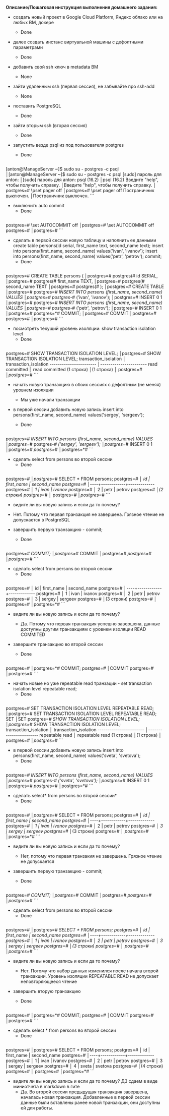 **Описание/Пошаговая инструкция выполнения домашнего задания:**
* создать новый проект в Google Cloud Platform, Яндекс облако или на любых ВМ, докере
  * Done

* далее создать инстанс виртуальной машины с дефолтными параметрами
  * Done

* добавить свой ssh ключ в metadata ВМ
  * None

* зайти удаленным ssh (первая сессия), не забывайте про ssh-add
  * None

* поставить PostgreSQL
  * Done

* зайти вторым ssh (вторая сессия)
  * Done

* запустить везде psql из под пользователя postgres
  * Done
    ```
[anton@ManageServer ~]$ sudo su - postgres -c psql               │[anton@ManageServer ~]$ sudo su - postgres -c psql
[sudo] пароль для anton:                                         │[sudo] пароль для anton:
psql (16.2)                                                      │psql (16.2)
Введите "help", чтобы получить справку.                          │Введите "help", чтобы получить справку.
                                                                 │
postgres=# \pset pager off                                       │postgres=# \pset pager off
Постраничник выключен.                                           │Постраничник выключен.
    ```
* выключить auto commit
  * Done
    ```
postgres=# \set AUTOCOMMIT off                                   │postgres=# \set AUTOCOMMIT off
postgres=#                                                       │postgres=#
    ```
* сделать
  в первой сессии новую таблицу и наполнить ее данными
  create table persons(id serial, first_name text, second_name text);
  insert into persons(first_name, second_name) values('ivan', 'ivanov');
  insert into persons(first_name, second_name) values('petr', 'petrov');
  commit;
  * Done
    ```
postgres=# CREATE TABLE persons (                                │postgres=#
postgres(#   id SERIAL,                                          │postgres=#
postgres(#   first_name TEXT,                                    │postgres=#
postgres(#   second_name TEXT                                    │postgres=#
postgres(# );                                                    │postgres=#
CREATE TABLE                                                     │postgres=#
postgres=*# INSERT INTO persons (first_name, second_name) VALUES │postgres=#
postgres-*# ('ivan', 'ivanov');                                  │postgres=#
INSERT 0 1                                                       │postgres=#
postgres=*# INSERT INTO persons (first_name, second_name) VALUES │postgres=#
postgres-*# ('petr', 'petrov');                                  │postgres=#
INSERT 0 1                                                       │postgres=#
postgres=*# COMMIT;                                              │postgres=#
COMMIT                                                           │postgres=#
postgres=#                                                       │postgres=#
    ```
* посмотреть текущий уровень изоляции: show transaction isolation level
  * Done
    ```
postgres=# SHOW TRANSACTION ISOLATION LEVEL;                     │postgres=# SHOW TRANSACTION ISOLATION LEVEL;
 transaction_isolation                                           │ transaction_isolation
-----------------------                                          │-----------------------
 read committed                                                  │ read committed
(1 строка)                                                       │(1 строка)
                                                                 │
postgres=*#                                                      │postgres=*#
    ```
* начать новую транзакцию в обоих сессиях с дефолтным (не меняя) уровнем изоляции
  * Мы уже начали транзакции

* в первой сессии добавить новую запись insert into persons(first_name, second_name) values('sergey', 'sergeev');
  * Done
    ```
postgres=*# INSERT INTO persons (first_name, second_name) VALUES │postgres=*#
postgres-*# ('sergey', 'sergeev');                               │postgres=*#
INSERT 0 1                                                       │postgres=*#
postgres=*#                                                      │postgres=*#
    ```
* сделать select from persons во второй сессии
  * Done
    ```
postgres=*#                                                      │postgres=*# SELECT * FROM persons;
postgres=*#                                                      │ id | first_name | second_name
postgres=*#                                                      │----+------------+-------------
postgres=*#                                                      │  1 | ivan       | ivanov
postgres=*#                                                      │  2 | petr       | petrov
postgres=*#                                                      │(2 строки)
postgres=*#                                                      │
postgres=*#                                                      │postgres=*#
    ```
* видите ли вы новую запись и если да то почему?
 * Нет. Потому что первая транзакция не завершена. Грязное чтение не допускается в PostgreSQL

* завершить первую транзакцию - commit;
  * Done
    ```
postgres=*# COMMIT;                                              │postgres=*#
COMMIT                                                           │postgres=*#
postgres=#                                                       │postgres=*#
    ```
* сделать select from persons во второй сессии
  * Done
    ```
postgres=#                                                       │ id | first_name | second_name
postgres=#                                                       │----+------------+-------------
postgres=#                                                       │  1 | ivan       | ivanov
postgres=#                                                       │  2 | petr       | petrov
postgres=#                                                       │  3 | sergey     | sergeev
postgres=#                                                       │(3 строки)
postgres=#                                                       │
postgres=#                                                       │postgres=*#
    ```
* видите ли вы новую запись и если да то почему?
  * Да. Потому что первая транзакция успешно завершена, данные доступны другим транзакциям с уровнем изоляции READ COMMITED

* завершите транзакцию во второй сессии
  * Done
    ```
postgres=#                                                       │postgres=*# COMMIT;
postgres=#                                                       │COMMIT
postgres=#                                                       │postgres=#
    ```
* начать новые но уже repeatable read транзации - set transaction isolation level repeatable read;
  * Done
    ```
postgres=# SET TRANSACTION ISOLATION LEVEL REPEATABLE READ;      │postgres=# SET TRANSACTION ISOLATION LEVEL REPEATABLE READ;
SET                                                              │SET
postgres=*# SHOW TRANSACTION ISOLATION LEVEL;                    │postgres=*# SHOW TRANSACTION ISOLATION LEVEL;
 transaction_isolation                                           │ transaction_isolation
-----------------------                                          │-----------------------
 repeatable read                                                 │ repeatable read
(1 строка)                                                       │(1 строка)
                                                                 │
postgres=*#                                                      │postgres=*#
    ```
* в первой сессии добавить новую запись insert into persons(first_name, second_name) values('sveta', 'svetova');
  * Done
    ```
postgres=*# INSERT INTO persons (first_name, second_name) VALUES │postgres=*#
postgres-*# ('sveta', 'svetova');                                │postgres=*#
INSERT 0 1                                                       │postgres=*#
postgres=*#                                                      │postgres=*#
    ```
* сделать select* from persons во второй сессии*
  * Done
    ```
postgres=*#                                                      │postgres=*# SELECT * FROM persons;
postgres=*#                                                      │ id | first_name | second_name
postgres=*#                                                      │----+------------+-------------
postgres=*#                                                      │  1 | ivan       | ivanov
postgres=*#                                                      │  2 | petr       | petrov
postgres=*#                                                      │  3 | sergey     | sergeev
postgres=*#                                                      │(3 строки)
postgres=*#                                                      │
postgres=*#                                                      │postgres=*#
    ```
* видите ли вы новую запись и если да то почему?
  * Нет, потому что первая транзакия не завершена. Грязное чтение не допускается

* завершить первую транзакцию - commit;
  * Done
    ```
postgres=*# COMMIT;                                              │postgres=*#
COMMIT                                                           │postgres=*#
postgres=#                                                       │postgres=*#
    ```
* сделать select from persons во второй сессии
  * Done
    ```
postgres=#                                                       │postgres=*# SELECT * FROM persons;
postgres=#                                                       │ id | first_name | second_name
postgres=#                                                       │----+------------+-------------
postgres=#                                                       │  1 | ivan       | ivanov
postgres=#                                                       │  2 | petr       | petrov
postgres=#                                                       │  3 | sergey     | sergeev
postgres=#                                                       │(3 строки)
postgres=#                                                       │
postgres=#                                                       │postgres=*#
    ```
* видите ли вы новую запись и если да то почему?
  * Нет. Потому что набор данных изменился после начала второй транзакции. Уровень изоляции REPEATABLE READ не допускает неповторяющееся чтение

* завершить вторую транзакцию
  * Done
    ```
postgres=#                                                       │postgres=*# COMMIT;
postgres=#                                                       │COMMIT
postgres=#                                                       │postgres=#
    ```
* сделать select * from persons во второй сессии
  * Done
    ```
postgres=#                                                       │postgres=# SELECT * FROM persons;
postgres=#                                                       │ id | first_name | second_name
postgres=#                                                       │----+------------+-------------
postgres=#                                                       │  1 | ivan       | ivanov
postgres=#                                                       │  2 | petr       | petrov
postgres=#                                                       │  3 | sergey     | sergeev
postgres=#                                                       │  4 | sveta      | svetova
postgres=#                                                       │(4 строки)
postgres=#                                                       │
postgres=#                                                       │postgres=*#
    ```
* видите ли вы новую запись и если да то почему? ДЗ сдаем в виде миниотчета в markdown в гите
  * Да. Во второй сессии предыдущая транзакция завершена, началась новая транзакция. Добавленные в первой сессии данные были вставлены ранее новой транзакции, они доступны ей для работы.

